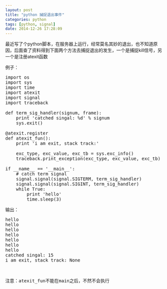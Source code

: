 ```yaml
---
layout: post
title: "python 捕捉退出事件"
categories: python
tags: [python, signal]
date: 2014-12-26 17:28:09
---
```


最近写了个python脚本，在服务器上运行，经常莫名其妙的退出，也不知道原因，后面查了资料得到下面两个方法去捕捉退出的发生，一个是捕捉kill信号，另一个是注册atexit函数

例子：


<pre>
import os
import sys
import time
import atexit
import signal
import traceback

def term_sig_handler(signum, frame):
    print 'catched singal: %d' % signum
    sys.exit()

@atexit.register
def atexit_fun():
    print 'i am exit, stack track:'

    exc_type, exc_value, exc_tb = sys.exc_info()
    traceback.print_exception(exc_type, exc_value, exc_tb)

if __name__ == '__main__':
    # catch term signal
    signal.signal(signal.SIGTERM, term_sig_handler)
    signal.signal(signal.SIGINT, term_sig_handler)
    while True:
        print 'hello'
        time.sleep(3)
</pre>

输出：


<pre>
hello
hello
hello
hello
hello
hello
hello
catched singal: 15
i am exit, stack track: None

<pre>

注意：atexit_fun不能在main之后，不然不会执行

